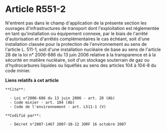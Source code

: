 # Article R551-2

N'entrent pas dans le champ d'application de la présente section les ouvrages d'infrastructures de transport dont
l'exploitation est réglementée en tant qu'installation ou équipement connexe, par le biais de l'arrêté d'autorisation et
d'arrêtés complémentaires le cas échéant, soit d'une installation classée pour la protection de l'environnement au sens de
l'article L. 511-1, soit d'une installation nucléaire de base au sens de l'article 28 de la loi n° 2006-686 du 13 juin 2006
relative à la transparence et à la sécurité en matière nucléaire, soit d'un stockage souterrain de gaz ou d'hydrocarbures
liquides ou liquéfiés au sens des articles 104 à 104-8 du code minier.

**Liens relatifs à cet article**

	**Cite**:

	  - Loi n°2006-686 du 13 juin 2006 - art. 28 (Ab)
	  - Code minier - art. 104 (Ab)
	  - Code de l'environnement - art. L511-1 (V)

	**Codifié par**:

	  - Décret n°2007-1467 2007-10-12 JORF 16 octobre 2007
